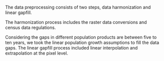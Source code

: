 The data preprocessing consists of two steps, data harmonization and linear gapfill. 

The harmonization process includes the raster data conversions and census data regulations. 

Considering the gaps in different population products are between five to ten years, we took the linear population growth assumptions to fill the data gaps. 
The linear gapfill process included linear interpolation and extrapolation at the pixel level. 

